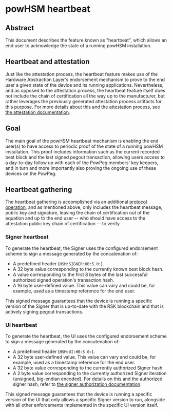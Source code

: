 # powHSM heartbeat

## Abstract

This document describes the feature known as "heartbeat", which allows an end user to
acknowledge the state of a running powHSM installation.

## Heartbeat and attestation

Just like the attestation process, the heartbeat feature makes use of the Hardware
Abstraction Layer's endorsement mechanism to prove to the end user a given state of the
device and its running applications. Nevertheless, and as opposed to the attestation
process, the heartbeat feature itself does not include the chain of certification all the
way up to the manufacturer, but rather leverages the previously generated attestation
process artifacts for this purpose. For more details about this and the attestation
process, see [the attestation documentation](./attestation.md).

## Goal

The main goal of the powHSM heartbeat mechanism is enabling the end user(s) to have access
to periodic proof of the state of a running powHSM installation. This proof includes
information such as the current recorded best block and the last signed pegout
transaction, allowing users access to a day-to-day follow up with each of the PowPeg
members' key keepers, and in turn and more importantly also proving the ongoing use of
these devices on the PowPeg.

## Heartbeat gathering

The heartbeat gathering is accomplished via an additional [protocol
operation](./protocol.md), and as mentioned above, only includes the heartbeat message,
public key and signature, leaving the chain of certification out of the equation and up to
the end user -- who should have access to the attestation public key chain of
certification -- to verify.

### Signer heartbeat

To generate the heartbeat, the Signer uses the configured endorsement scheme to sign a
message generated by the concatenation of:

- A predefined header (`HSM:SIGNER:HB:5.0:`).
- A 32 byte value corresponding to the currently known best block hash.
- A value corresponding to the first 8 bytes of the last successful authorized signed
  operation's transaction hash.
- A 16 byte user-defined value. This value can vary and could be, for example, used as a
  timestamp reference for the end user.

This signed message guarantees that the device is running a specific version of the Signer
that is up-to-date with the RSK blockchain and that is actively signing pegout
transactions.

### UI heartbeat

To generate the heartbeat, the UI uses the configured endorsement scheme to sign a message
generated by the concatenation of:

- A predefined header (`HSM:UI:HB:5.0:`).
- A 32 byte user-defined value. This value can vary and could be, for example, used as a
  timestamp reference for the end user.
- A 32 byte value corresponding to the currently authorized Signer hash.
- A 2 byte value corresponding to the currently authorized Signer iteration (unsigned,
  big-endian encoded). For details on this and the authorized signer hash, refer to [the
  signer authorization documentation](./signer-authorization.md).

This signed message guarantees that the device is running a specific version of the UI
that only allows a specific Signer version to run, alongside with all other enforcements
implemented in the specific UI version itself.
